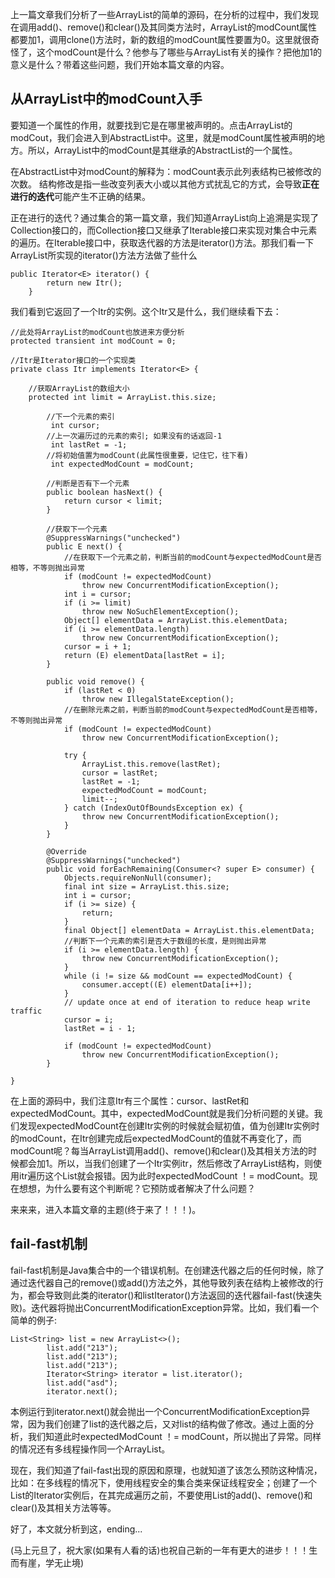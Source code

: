 上一篇文章我们分析了一些ArrayList的简单的源码，在分析的过程中，我们发现在调用add()、remove()和clear()及其同类方法时，ArrayList的modCount属性都要加1，调用clone()方法时，新的数组的modCount属性要置为0。这里就很奇怪了，这个modCount是什么？他参与了哪些与ArrayList有关的操作？把他加1的意义是什么？带着这些问题，我们开始本篇文章的内容。

## 从ArrayList中的modCount入手

要知道一个属性的作用，就要找到它是在哪里被声明的。点击ArrayList的modCout，我们会进入到AbstractList中。这里，就是modCount属性被声明的地方。所以，ArrayList中的modCount是其继承的AbstractList的一个属性。

在AbstractList中对modCount的解释为：modCount表示此列表结构已被修改的次数。 结构修改是指一些改变列表大小或以其他方式扰乱它的方式，会导致**正在进行的迭代**可能产生不正确的结果。

正在进行的迭代？通过集合的第一篇文章，我们知道ArrayList向上追溯是实现了Collection接口的，而Collection接口又继承了Iterable接口来实现对集合中元素的遍历。在Iterable接口中，获取迭代器的方法是iterator()方法。那我们看一下ArrayList所实现的iterator()方法方法做了些什么

```
public Iterator<E> iterator() {
        return new Itr();
    }
```

我们看到它返回了一个Itr的实例。这个Itr又是什么，我们继续看下去：

```
//此处将ArrayList的modCount也放进来方便分析
protected transient int modCount = 0;

//Itr是Iterator接口的一个实现类
private class Itr implements Iterator<E> {

    //获取ArrayList的数组大小
    protected int limit = ArrayList.this.size;

        //下一个元素的索引
         int cursor; 
        //上一次遍历过的元素的索引; 如果没有的话返回-1   
         int lastRet = -1; 
        //将初始值置为modCount(此属性很重要，记住它，往下看)
         int expectedModCount = modCount; 

        //判断是否有下一个元素
        public boolean hasNext() {
            return cursor < limit;
        }

        //获取下一个元素
        @SuppressWarnings("unchecked")
        public E next() {
            //在获取下一个元素之前，判断当前的modCount与expectedModCount是否相等，不等则抛出异常
            if (modCount != expectedModCount)
                throw new ConcurrentModificationException();
            int i = cursor;
            if (i >= limit)
                throw new NoSuchElementException();
            Object[] elementData = ArrayList.this.elementData;
            if (i >= elementData.length)
                throw new ConcurrentModificationException();
            cursor = i + 1;
            return (E) elementData[lastRet = i];
        }

        public void remove() {
            if (lastRet < 0)
                throw new IllegalStateException();
            //在删除元素之前，判断当前的modCount与expectedModCount是否相等，不等则抛出异常
            if (modCount != expectedModCount)
                throw new ConcurrentModificationException();

            try {
                ArrayList.this.remove(lastRet);
                cursor = lastRet;
                lastRet = -1;
                expectedModCount = modCount;
                limit--;
            } catch (IndexOutOfBoundsException ex) {
                throw new ConcurrentModificationException();
            }
        }

        @Override
        @SuppressWarnings("unchecked")
        public void forEachRemaining(Consumer<? super E> consumer) {
            Objects.requireNonNull(consumer);
            final int size = ArrayList.this.size;
            int i = cursor;
            if (i >= size) {
                return;
            }
            final Object[] elementData = ArrayList.this.elementData;
            //判断下一个元素的索引是否大于数组的长度，是则抛出异常
            if (i >= elementData.length) {
                throw new ConcurrentModificationException();
            }
            while (i != size && modCount == expectedModCount) {
                consumer.accept((E) elementData[i++]);
            }
            // update once at end of iteration to reduce heap write traffic
            cursor = i;
            lastRet = i - 1;

            if (modCount != expectedModCount)
                throw new ConcurrentModificationException();
        }

}
```

在上面的源码中，我们注意Itr有三个属性：cursor、lastRet和expectedModCount。其中，expectedModCount就是我们分析问题的关键。我们发现expectedModCount在创建Itr实例的时候就会赋初值，值为创建Itr实例时的modCount，在Itr创建完成后expectedModCount的值就不再变化了，而modCount呢？每当ArrayList调用add()、remove()和clear()及其相关方法的时候都会加1。所以，当我们创建了一个Itr实例itr，然后修改了ArrayList结构，则使用itr遍历这个List就会报错。因为此时expectedModCount ！= modCount。现在想想，为什么要有这个判断呢？它预防或者解决了什么问题？

来来来，进入本篇文章的主题(终于来了！！！)。

## fail-fast机制

fail-fast机制是Java集合中的一个错误机制。在创建迭代器之后的任何时候，除了通过迭代器自己的remove()或add()方法之外，其他导致列表在结构上被修改的行为，都会导致则此类的iterator()和listIterator()方法返回的迭代器fail-fast(快速失败)。迭代器将抛出ConcurrentModificationException异常。比如，我们看一个简单的例子:

```
List<String> list = new ArrayList<>();
        list.add("213");
        list.add("213");
        list.add("213");
        Iterator<String> iterator = list.iterator();
        list.add("asd");
        iterator.next();
```

本例运行到iterator.next()就会抛出一个ConcurrentModificationException异常，因为我们创建了list的迭代器之后，又对list的结构做了修改。通过上面的分析，我们知道此时expectedModCount ！= modCount，所以抛出了异常。同样的情况还有多线程操作同一个ArrayList。

现在，我们知道了fail-fast出现的原因和原理，也就知道了该怎么预防这种情况，比如：在多线程的情况下，使用线程安全的集合类来保证线程安全；创建了一个List的Iterator实例后，在其完成遍历之前，不要使用List的add()、remove()和clear()及其相关方法等等。

好了，本文就分析到这，ending...

(马上元旦了，祝大家(如果有人看的话)也祝自己新的一年有更大的进步！！！生而有崖，学无止境)
